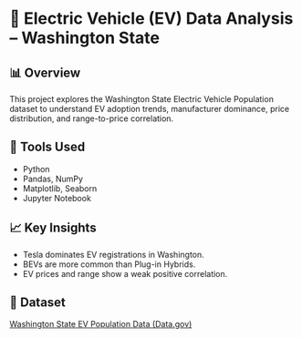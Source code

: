 # 🚗 Electric Vehicle (EV) Data Analysis – Washington State

## 📊 Overview
This project explores the Washington State Electric Vehicle Population dataset to understand EV adoption trends, manufacturer dominance, price distribution, and range-to-price correlation.

## 🧰 Tools Used
- Python
- Pandas, NumPy
- Matplotlib, Seaborn
- Jupyter Notebook

## 📈 Key Insights
- Tesla dominates EV registrations in Washington.
- BEVs are more common than Plug-in Hybrids.
- EV prices and range show a weak positive correlation.

## 📎 Dataset
[Washington State EV Population Data (Data.gov)](https://catalog.data.gov/dataset/electric-vehicle-population-data)
